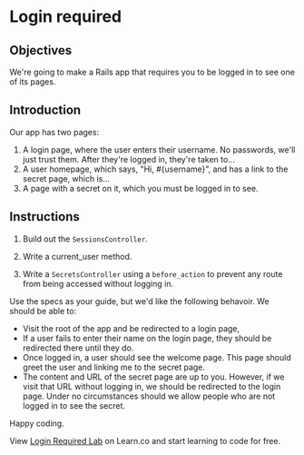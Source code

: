 # Login required

## Objectives

We're going to make a Rails app that requires you to be logged in to see one of its pages.

## Introduction

Our app has two pages:
  1. A login page, where the user enters their username. No passwords, we'll just trust them. After they're logged in, they're taken to...
  2. A user homepage, which says, "Hi, #{username}", and has a link to the secret page, which is...
  3. A page with a secret on it, which you must be logged in to see.

## Instructions

1. Build out the `SessionsController`.

2. Write a current_user method.

3. Write a `SecretsController` using a `before_action` to prevent any route from being accessed without logging in.

Use the specs as your guide, but we'd like the following behavoir. We should be able to:

  * Visit the root of the app and be redirected to a login page,
  * If a user fails to enter their name on the login page, they should be redirected there until they do.
  * Once logged in, a user should see the welcome page.  This page should greet the user and linking me to the secret page.
  * The content and URL of the secret page are up to you. However, if we visit that URL without logging in, we should be redirected to the login page. Under no circumstances should we allow people who are not logged in to see the secret.

Happy coding.

<p data-visibility='hidden'>View <a href='https://learn.co/lessons/login_required_lab'>Login Required Lab</a> on Learn.co and start learning to code for free.</p>
